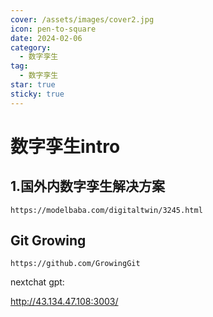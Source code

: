 ```yaml
---
cover: /assets/images/cover2.jpg
icon: pen-to-square
date: 2024-02-06
category:
  - 数字孪生
tag:
  - 数字孪生
star: true
sticky: true
---
```


# 数字孪生intro

## 1.国外内数字孪生解决方案

```code
https://modelbaba.com/digitaltwin/3245.html

```

## Git Growing

``` code
https://github.com/GrowingGit
```

nextchat gpt:

http://43.134.47.108:3003/